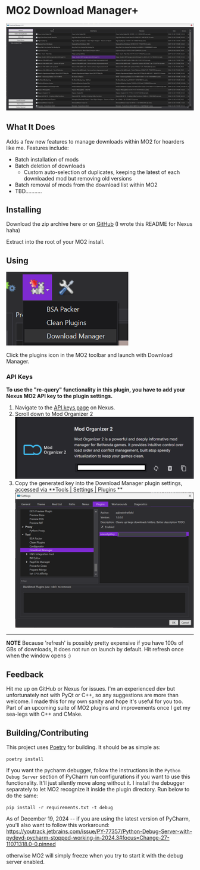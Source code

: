 # MO2 Download Manager+

![preview](./docs/window.png)

## What It Does

Adds a few new features to manage downloads within MO2 for hoarders like me.
Features include:

- Batch installation of mods
- Batch deletion of downloads
    - Custom auto-selection of duplicates, keeping the latest of each downloaded mod but removing old versions
- Batch removal of mods from the download list within MO2
- TBD...........

## Installing

Download the zip archive here or on [GitHub](https://github.com/aglowinthefield/mo2-download-manager/releases/) (I wrote
this README for Nexus haha)

Extract into the root of your MO2 install.

## Using

![launch](./docs/launch.png)

Click the plugins icon in the MO2 toolbar and launch with Download Manager.

### API Keys

**To use the "re-query" functionality in this plugin, you have to add your Nexus MO2 API key to the plugin settings.**

1. Navigate to the [API keys page](https://next.nexusmods.com/settings/api-keys) on Nexus.
2. Scroll down to Mod Organizer 2 ![apikey](./docs/apikey.png)
3. Copy the generated key into the Download Manager plugin settings, accessed via **Tools | Settings | Plugins
   ** ![settings](./docs/mo2window.png)

---
**NOTE** Because 'refresh' is possibly pretty expensive if you have 100s
of GBs of downloads, it does not run on launch by default.
Hit refresh once when the window opens :)

## Feedback

Hit me up on GitHub or Nexus for issues. I'm an experienced dev
but unfortunately not with PyQt or C++, so any suggestions are
more than welcome. I made this for my own sanity and hope it's
useful for you too. Part of an upcoming suite of MO2 plugins and
improvements once I get my sea-legs with C++ and CMake.

## Building/Contributing

This project uses [Poetry](https://python-poetry.org/) for building. It should be as simple as:

`poetry install`

If you want the pycharm debugger, follow the instructions in the `Python Debug Server` section of PyCharm run
configurations if you want to use this
functionality. It'll just silently move along without it. I install the debugger separately to let MO2 recognize
it inside the plugin directory. Run below to do the same:

`pip install -r requirements.txt -t debug`

As of December 19, 2024 -- if you are using the latest version of PyCharm, you'll also want to follow
this
workaround: https://youtrack.jetbrains.com/issue/PY-77357/Python-Debug-Server-with-pydevd-pycharm-stopped-working-in-2024.3#focus=Change-27-11071318.0-0.pinned

otherwise MO2 will simply freeze when you try to start it with the debug server enabled.

